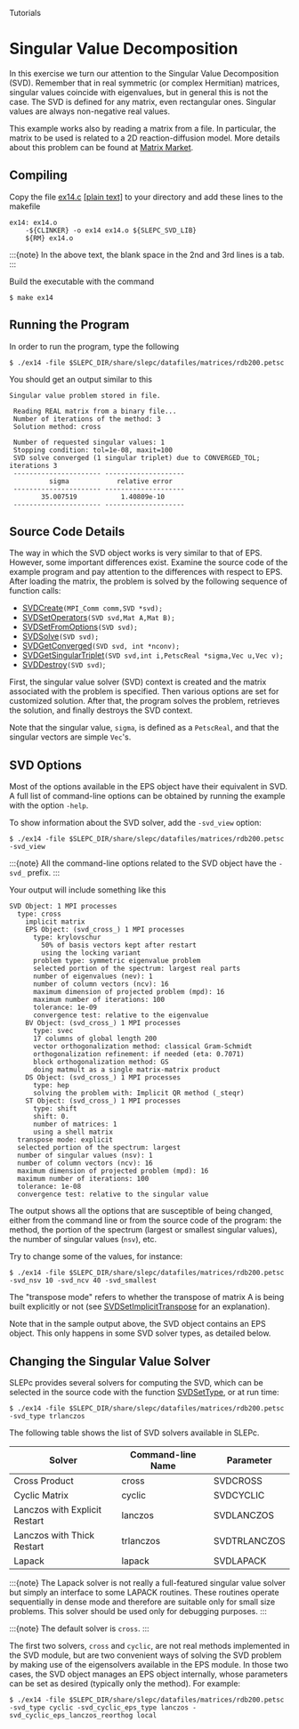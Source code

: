 Tutorials

# Singular Value Decomposition

In this exercise we turn our attention to the Singular Value Decomposition (SVD). Remember that in real symmetric (or complex Hermitian) matrices, singular values coincide with eigenvalues, but in general this is not the case. The SVD is defined for any matrix, even rectangular ones. Singular values are always non-negative real values.

This example works also by reading a matrix from a file. In particular, the matrix to be used is related to a 2D reaction-diffusion model. More details about this problem can be found at [Matrix Market](https://math.nist.gov/MatrixMarket/data/NEP/brussel/brussel).

## Compiling

Copy the file [ex14.c](https://slepc.upv.es/documentation/current/src/svd/tutorials/ex14.c) [[plain text]](https://slepc.upv.es/documentation/current/src/svd/tutorials/ex14.c) to your directory and add these lines to the makefile

```{code} make
ex14: ex14.o
	-${CLINKER} -o ex14 ex14.o ${SLEPC_SVD_LIB}
	${RM} ex14.o
```

:::{note}
In the above text, the blank space in the 2nd and 3rd lines is a tab.
:::

Build the executable with the command

```{code} console
$ make ex14
```

## Running the Program

In order to run the program, type the following

```{code} console
$ ./ex14 -file $SLEPC_DIR/share/slepc/datafiles/matrices/rdb200.petsc
```

You should get an output similar to this

```{code}
Singular value problem stored in file.

 Reading REAL matrix from a binary file...
 Number of iterations of the method: 3
 Solution method: cross

 Number of requested singular values: 1
 Stopping condition: tol=1e-08, maxit=100
 SVD solve converged (1 singular triplet) due to CONVERGED_TOL; iterations 3
 ---------------------- --------------------
          sigma            relative error
 ---------------------- --------------------
        35.007519           1.40809e-10
 ---------------------- --------------------
```

## Source Code Details

The way in which the SVD object works is very similar to that of EPS. However, some important differences exist. Examine the source code of the example program and pay attention to the differences with respect to EPS. After loading the matrix, the problem is solved by the following sequence of function calls:

* [SVDCreate](https://slepc.upv.es/documentation/current/docs/manualpages/SVD/SVDCreate)`(MPI_Comm comm,SVD *svd);`
* [SVDSetOperators](https://slepc.upv.es/documentation/current/docs/manualpages/SVD/SVDSetOperators)`(SVD svd,Mat A,Mat B);`
* [SVDSetFromOptions](https://slepc.upv.es/documentation/current/docs/manualpages/SVD/SVDSetFromOptions)`(SVD svd);`
* [SVDSolve](https://slepc.upv.es/documentation/current/docs/manualpages/SVD/SVDSolve)`(SVD svd);`
* [SVDGetConverged](https://slepc.upv.es/documentation/current/docs/manualpages/SVD/SVDGetConverged)`(SVD svd, int *nconv);`
* [SVDGetSingularTriplet](https://slepc.upv.es/documentation/current/docs/manualpages/SVD/SVDGetSingularTriplet)`(SVD svd,int i,PetscReal *sigma,Vec u,Vec v);`
* [SVDDestroy](https://slepc.upv.es/documentation/current/docs/manualpages/SVD/SVDDestroy)`(SVD svd)`;

First, the singular value solver (SVD) context is created and the matrix associated with the problem is specified. Then various options are set for customized solution. After that, the program solves the problem, retrieves the solution, and finally destroys the SVD context.

Note that the singular value, `sigma`, is defined as a `PetscReal`, and that the singular vectors are simple `Vec`'s.

## SVD Options

Most of the options available in the EPS object have their equivalent in SVD.  A full list of command-line options can be obtained by running the example with the option `-help`.

To show information about the SVD solver, add the `-svd_view` option:

```{code} console
$ ./ex14 -file $SLEPC_DIR/share/slepc/datafiles/matrices/rdb200.petsc -svd_view
```

:::{note}
All the command-line options related to the SVD object have the `-svd_` prefix.
:::

Your output will include something like this

```{code}
SVD Object: 1 MPI processes
  type: cross
    implicit matrix
    EPS Object: (svd_cross_) 1 MPI processes
      type: krylovschur
        50% of basis vectors kept after restart
        using the locking variant
      problem type: symmetric eigenvalue problem
      selected portion of the spectrum: largest real parts
      number of eigenvalues (nev): 1
      number of column vectors (ncv): 16
      maximum dimension of projected problem (mpd): 16
      maximum number of iterations: 100
      tolerance: 1e-09
      convergence test: relative to the eigenvalue
    BV Object: (svd_cross_) 1 MPI processes
      type: svec
      17 columns of global length 200
      vector orthogonalization method: classical Gram-Schmidt
      orthogonalization refinement: if needed (eta: 0.7071)
      block orthogonalization method: GS
      doing matmult as a single matrix-matrix product
    DS Object: (svd_cross_) 1 MPI processes
      type: hep
      solving the problem with: Implicit QR method (_steqr)
    ST Object: (svd_cross_) 1 MPI processes
      type: shift
      shift: 0.
      number of matrices: 1
      using a shell matrix
  transpose mode: explicit
  selected portion of the spectrum: largest
  number of singular values (nsv): 1
  number of column vectors (ncv): 16
  maximum dimension of projected problem (mpd): 16
  maximum number of iterations: 100
  tolerance: 1e-08
  convergence test: relative to the singular value
```

The output shows all the options that are susceptible of being changed, either from the command line or from the source code of the program: the method, the portion of the spectrum (largest or smallest singular values), the number of singular values (`nsv`), etc.

Try to change some of the values, for instance:

```{code} console
$ ./ex14 -file $SLEPC_DIR/share/slepc/datafiles/matrices/rdb200.petsc -svd_nsv 10 -svd_ncv 40 -svd_smallest
```

The "transpose mode" refers to whether the transpose of matrix A is being built explicitly or not (see [SVDSetImplicitTranspose](https://slepc.upv.es/documentation/current/docs/manualpages/SVD/SVDSetImplicitTranspose) for an explanation).

Note that in the sample output above, the SVD object contains an EPS object.  This only happens in some SVD solver types, as detailed below.

## Changing the Singular Value Solver

SLEPc provides several solvers for computing the SVD, which can be selected in the source code with the function [SVDSetType](https://slepc.upv.es/documentation/current/docs/manualpages/SVD/SVDSetType), or at run time:

```{code} console
$ ./ex14 -file $SLEPC_DIR/share/slepc/datafiles/matrices/rdb200.petsc -svd_type trlanczos
```

The following table shows the list of SVD solvers available in SLEPc.

Solver                         |  Command-line Name  |  Parameter
---                            |  ---                |  ---
Cross Product                  |  cross              |  SVDCROSS
Cyclic Matrix                  |  cyclic             |  SVDCYCLIC
Lanczos with Explicit Restart  |  lanczos            |  SVDLANCZOS
Lanczos with Thick Restart     |  trlanczos          |  SVDTRLANCZOS
Lapack                         |  lapack             |  SVDLAPACK

:::{note}
The Lapack solver is not really a full-featured singular value solver but simply an interface to some LAPACK routines. These routines operate sequentially in dense mode and therefore are suitable only for small size problems. This solver should be used only for debugging purposes.
:::

:::{note}
The default solver is `cross`.
:::

The first two solvers, `cross` and `cyclic`, are not real methods implemented in the SVD module, but are two convenient ways of solving the SVD problem by making use of the eigensolvers available in the EPS module. In those two cases, the SVD object manages an EPS object internally, whose parameters can be set as desired (typically only the method). For example:

```{code} console
$ ./ex14 -file $SLEPC_DIR/share/slepc/datafiles/matrices/rdb200.petsc -svd_type cyclic -svd_cyclic_eps_type lanczos -svd_cyclic_eps_lanczos_reorthog local
```
